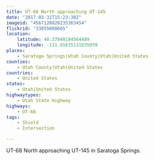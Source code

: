 ```yaml
---
title: UT-68 North approaching UT-145
date: "2017-03-31T15:23:30Z"
imageid: "4567120820235363454"
flickrid: "33855088665"
location:
    latitude: 40.37048184564489
    longitude: -111.91635131835939
places:
    - Saratoga Springs|Utah County|Utah|United States
counties:
    - Utah County|Utah|United States
countries:
    - United States
states:
    - Utah|United States
highwaytypes:
    - Utah State Highway
highways:
    - UT-68
tags:
    - Shield
    - Intersection

---
```

UT-68 North approaching UT-145 in Saratoga Springs.